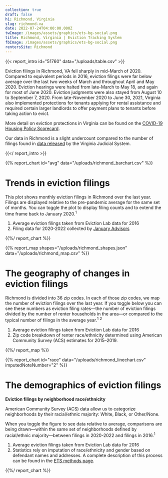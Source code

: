 ```yaml
---
collection: true
draft: false
h1: Richmond, Virginia
slug: richmond-va
date: 2022-07-24T04:00:00.000Z
twImage: /images/assets/graphics/ets-bg-social.png
title: Richmond, Virginia | Eviction Tracking System
fbImage: /images/assets/graphics/ets-bg-social.png
rentersSite: Richmond
---
```


{{< report_intro id="51760" data="/uploads/table.csv" >}}

Eviction filings in Richmond, VA fell sharply in mid-March of 2020. Compared to equivalent periods in 2016, eviction filings were far below average over the last two weeks of March and throughout April and May 2020. Eviction hearings were halted from late-March to May 18, and again for most of June 2020. Eviction judgments were also stayed from August 10 to September 7, 2020. From late-November 2020 to June 30, 2021, Virginia also implemented protections for tenants applying for rental assistance and required certain larger landlords to offer payment plans to tenants before taking action to evict.

More detail on eviction protections in Virginia can be found on the [COVID-19 Housing Policy Scorecard](https://evictionlab.org/covid-policy-scorecard/va/).

Our data in Richmond is a slight undercount compared to the number of filings found in [data released](http://www.courts.state.va.us/courtadmin/aoc/judpln/csi/home.html) by the Virginia Judicial System.

{{</ report_intro >}}



{{% report_chart id="avg" data="/uploads/richmond_barchart.csv" %}}

# Trends in eviction filings

This plot shows monthly eviction filings in Richmond over the last year. Filings are displayed relative to the pre-pandemic average for the same set of months. You can toggle the plot to display filing counts and to extend the time frame back to January 2020.<sup>1</sup>

1. Average eviction filings taken from Eviction Lab data for 2016
2. Filing data for 2020-2022 collected by [January Advisors](https://www.januaryadvisors.com/)

{{%/ report_chart %}}



{{% report_map shapes="/uploads/richmond_shapes.json" data="/uploads/richmond_map.csv" %}}

# The geography of changes in eviction filings

Richmond is divided into 36 zip codes. In each of those zip codes, we map the number of eviction filings over the last year. If you toggle below you can see these numbers as eviction filing rates—the number of eviction filings divided by the number of renter households in the area—or compared to the typical number of filings in the average year.<sup>1</sup> <sup>2</sup>

1. Average eviction filings taken from Eviction Lab data for 2016
2. Zip code breakdown of renter race/ethnicity determined using American Community Survey (ACS) estimates for 2015–2019.

{{%/ report_map %}}



{{% report_chart id="race" data="/uploads/richmond_linechart.csv" imputedNoteNumber="2" %}}



# The demographics of eviction filings

**Eviction filings by neighborhood race/ethnicity**

American Community Survey (ACS) data allow us to categorize neighborhoods by their racial/ethnic majority: White, Black, or Other/None. 

When you toggle the figure to see data relative to average, comparisons are being drawn—within the same set of neighborhoods defined by racial/ethnic majority—between filings in 2020-2022 and filings in 2016.<sup>1</sup>

1. Average eviction filings taken from Eviction Lab data for 2016
2. Statistics rely on imputation of race/ethnicity and gender based on defendant names and addresses. A complete description of this process can be found in the [ETS methods page](https://evictionlab.org/eviction-tracking/methods/).

{{%/ report_chart %}}